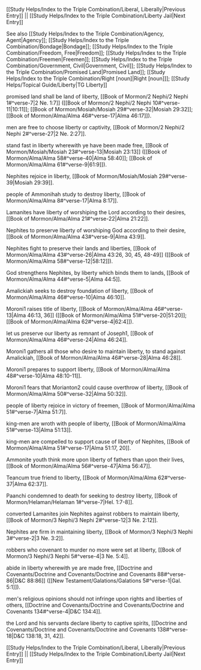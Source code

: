 [[Study Helps/Index to the Triple Combination/Liberal, Liberally|Previous Entry]]  ||  [[Study Helps/Index to the Triple Combination/Liberty Jail|Next Entry]]

 See also [[Study Helps/Index to the Triple Combination/Agency, Agent|Agency]]; [[Study Helps/Index to the Triple Combination/Bondage|Bondage]]; [[Study Helps/Index to the Triple Combination/Freedom, Free|Freedom]]; [[Study Helps/Index to the Triple Combination/Freemen|Freemen]]; [[Study Helps/Index to the Triple Combination/Government, Civil|Government, Civil]]; [[Study Helps/Index to the Triple Combination/Promised Land|Promised Land]]; [[Study Helps/Index to the Triple Combination/Right [noun]|Right [noun]]]; [[Study Helps/Topical Guide/Liberty|TG Liberty]]

 promised land shall be land of liberty, [[Book of Mormon/2 Nephi/2 Nephi 1#^verse-7|2 Ne. 1:7]] ([[Book of Mormon/2 Nephi/2 Nephi 10#^verse-11|10:11]]; [[Book of Mormon/Mosiah/Mosiah 29#^verse-32|Mosiah 29:32]]; [[Book of Mormon/Alma/Alma 46#^verse-17|Alma 46:17]]).

 men are free to choose liberty or captivity, [[Book of Mormon/2 Nephi/2 Nephi 2#^verse-27|2 Ne. 2:27]].

 stand fast in liberty wherewith ye have been made free, [[Book of Mormon/Mosiah/Mosiah 23#^verse-13|Mosiah 23:13]] ([[Book of Mormon/Alma/Alma 58#^verse-40|Alma 58:40]]; [[Book of Mormon/Alma/Alma 61#^verse-9|61:9]]).

 Nephites rejoice in liberty, [[Book of Mormon/Mosiah/Mosiah 29#^verse-39|Mosiah 29:39]].

 people of Ammonihah study to destroy liberty, [[Book of Mormon/Alma/Alma 8#^verse-17|Alma 8:17]].

 Lamanites have liberty of worshiping the Lord according to their desires, [[Book of Mormon/Alma/Alma 21#^verse-22|Alma 21:22]].

 Nephites to preserve liberty of worshiping God according to their desire, [[Book of Mormon/Alma/Alma 43#^verse-9|Alma 43:9]].

 Nephites fight to preserve their lands and liberties, [[Book of Mormon/Alma/Alma 43#^verse-26|Alma 43:26, 30, 45, 48-49]] ([[Book of Mormon/Alma/Alma 58#^verse-12|58:12]]).

 God strengthens Nephites, by liberty which binds them to lands, [[Book of Mormon/Alma/Alma 44#^verse-5|Alma 44:5]].

 Amalickiah seeks to destroy foundation of liberty, [[Book of Mormon/Alma/Alma 46#^verse-10|Alma 46:10]].

 Moroni1 raises title of liberty, [[Book of Mormon/Alma/Alma 46#^verse-13|Alma 46:13, 36]] ([[Book of Mormon/Alma/Alma 51#^verse-20|51:20]]; [[Book of Mormon/Alma/Alma 62#^verse-4|62:4]]).

 let us preserve our liberty as remnant of Joseph1, [[Book of Mormon/Alma/Alma 46#^verse-24|Alma 46:24]].

 Moroni1 gathers all those who desire to maintain liberty, to stand against Amalickiah, [[Book of Mormon/Alma/Alma 46#^verse-28|Alma 46:28]].

 Moroni1 prepares to support liberty, [[Book of Mormon/Alma/Alma 48#^verse-10|Alma 48:10-11]].

 Moroni1 fears that Morianton2 could cause overthrow of liberty, [[Book of Mormon/Alma/Alma 50#^verse-32|Alma 50:32]].

 people of liberty rejoice in victory of freemen, [[Book of Mormon/Alma/Alma 51#^verse-7|Alma 51:7]].

 king-men are wroth with people of liberty, [[Book of Mormon/Alma/Alma 51#^verse-13|Alma 51:13]].

 king-men are compelled to support cause of liberty of Nephites, [[Book of Mormon/Alma/Alma 51#^verse-17|Alma 51:17, 20]].

 Ammonite youth think more upon liberty of fathers than upon their lives, [[Book of Mormon/Alma/Alma 56#^verse-47|Alma 56:47]].

 Teancum true friend to liberty, [[Book of Mormon/Alma/Alma 62#^verse-37|Alma 62:37]].

 Paanchi condemned to death for seeking to destroy liberty, [[Book of Mormon/Helaman/Helaman 1#^verse-7|Hel. 1:7-8]].

 converted Lamanites join Nephites against robbers to maintain liberty, [[Book of Mormon/3 Nephi/3 Nephi 2#^verse-12|3 Ne. 2:12]].

 Nephites are firm in maintaining liberty, [[Book of Mormon/3 Nephi/3 Nephi 3#^verse-2|3 Ne. 3:2]].

 robbers who covenant to murder no more were set at liberty, [[Book of Mormon/3 Nephi/3 Nephi 5#^verse-4|3 Ne. 5:4]].

 abide in liberty wherewith ye are made free, [[Doctrine and Covenants/Doctrine and Covenants/Doctrine and Covenants 88#^verse-86|D&C 88:86]] ([[New Testament/Galations/Galations 5#^verse-1|Gal. 5:1]]).

 men's religious opinions should not infringe upon rights and liberties of others, [[Doctrine and Covenants/Doctrine and Covenants/Doctrine and Covenants 134#^verse-4|D&C 134:4]].

 the Lord and his servants declare liberty to captive spirits, [[Doctrine and Covenants/Doctrine and Covenants/Doctrine and Covenants 138#^verse-18|D&C 138:18, 31, 42]].

[[Study Helps/Index to the Triple Combination/Liberal, Liberally|Previous Entry]]  ||  [[Study Helps/Index to the Triple Combination/Liberty Jail|Next Entry]]
